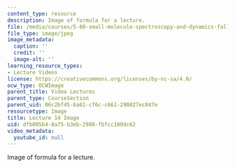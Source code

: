 ```yaml
---
content_type: resource
description: Image of formula for a lecture.
file: /media/courses/5-80-small-molecule-spectroscopy-and-dynamics-fall-2008/dfb005b48a75b3eb2980fbfcc100dc62_lec14image1.jpg
file_type: image/jpeg
image_metadata:
  caption: ''
  credit: ''
  image-alt: ''
learning_resource_types:
- Lecture Videos
license: https://creativecommons.org/licenses/by-nc-sa/4.0/
ocw_type: OCWImage
parent_title: Video Lectures
parent_type: CourseSection
parent_uid: 06c2bf45-6a61-cf6c-c661-290027ec047e
resourcetype: Image
title: Lecture 14 Image
uid: dfb005b4-8a75-b3eb-2980-fbfcc100dc62
video_metadata:
  youtube_id: null
---
```

Image of formula for a lecture.